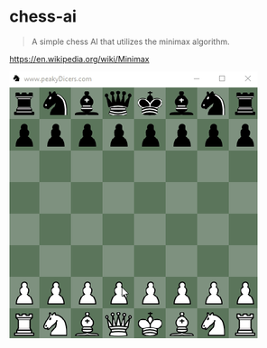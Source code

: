 # chess-ai
> A simple chess AI that utilizes the minimax algorithm.




<https://en.wikipedia.org/wiki/Minimax>

![](chess.gif)
